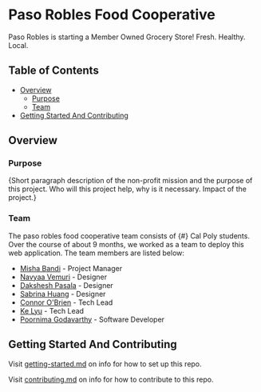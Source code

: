 # Paso Robles Food Cooperative

Paso Robles is starting a Member Owned Grocery Store!  Fresh. Healthy. Local.

## Table of Contents

- [Overview](#overview)
  - [Purpose](#purpose)
  - [Team](#team)
- [Getting Started And Contributing](#getting-started-and-contributing)

## Overview

### Purpose

{Short paragraph description of the non-profit mission and the purpose of this project. Who will this project help, why is it necessary. Impact of the project.}

### Team

The paso robles food cooperative team consists of {#} Cal Poly students. Over the course of about 9 months, we worked as a team to deploy this web application. The team members are listed below:

- [Misha Bandi](https://www.linkedin.com/in/misha-bandi-4959521a3/) - Project Manager
- [Navyaa Vemuri](https://www.linkedin.com/in/navyaavemuri/) - Designer
- [Dakshesh Pasala](https://www.linkedin.com/in/dakshesh-pasala-996780295/) - Designer
- [Sabrina Huang](http://linkedin.com/in/sabrina-huang-9b719b240/) - Designer
- [Connor O'Brien](https://github.com/connorpobrien) - Tech Lead
- [Ke Lyu](https://github.com/upluke) - Tech Lead
- [Poornima Godavarthy](https://www.linkedin.com/in/poornima-godavarthy/) - Software Developer

## Getting Started And Contributing

Visit [getting-started.md](docs/getting-started.md) on info for how to set up this repo.

Visit [contributing.md](docs/contributing.md) on info for how to contribute to this repo.
